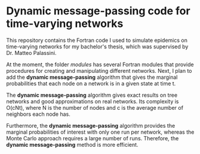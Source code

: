 # Dynamic message-passing code for time-varying networks

This repository contains the Fortran code I used to simulate epidemics on time-varying networks for my bachelor's thesis, which was supervised by Dr. Matteo Palassini.

At the moment, the folder *modules* has several Fortran modules that provide procedures for creating and manipulating different networks. Next, I plan to add the **dynamic message-passing** algorithm that gives the marginal probabilities that each node on a network is in a given state at time t.

The **dynamic message-passing** algorithm gives exact results on tree networks and good approximations on real networks. Its complexity is O(cNt), where N is the number of nodes and c is the average number of neighbors each node has.

Furthermore, the **dynamic message-passing** algorithm provides the marginal probabilities of interest with only one run per network, whereas the Monte Carlo approach requires a large number of runs. Therefore, the **dynamic message-passing** method is more efficient.
